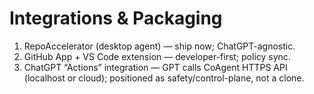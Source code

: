 <!-- status: stub; target: 150+ words -->
# Integrations & Packaging
1) RepoAccelerator (desktop agent) — ship now; ChatGPT-agnostic.
2) GitHub App + VS Code extension — developer-first; policy sync.
3) ChatGPT “Actions” integration — GPT calls CoAgent HTTPS API (localhost or cloud); positioned as safety/control-plane, not a clone.



